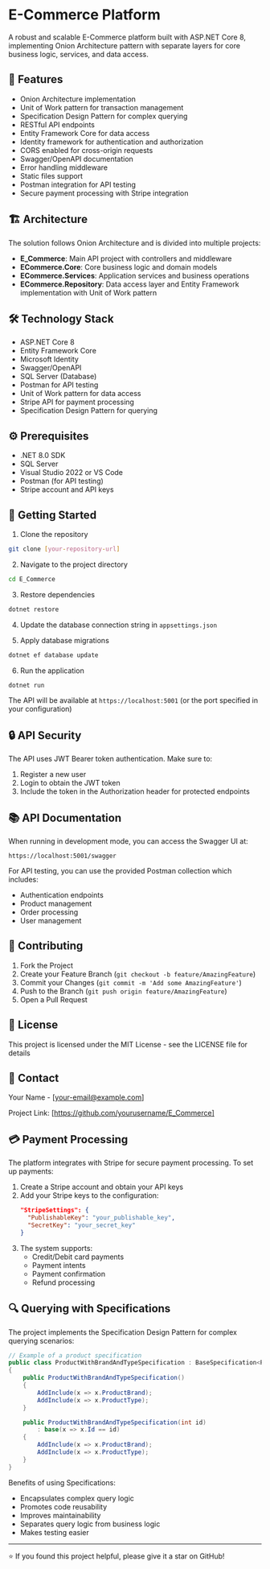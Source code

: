 # E-Commerce Platform

A robust and scalable E-Commerce platform built with ASP.NET Core 8, implementing Onion Architecture pattern with separate layers for core business logic, services, and data access.

## 🚀 Features

- Onion Architecture implementation
- Unit of Work pattern for transaction management
- Specification Design Pattern for complex querying
- RESTful API endpoints
- Entity Framework Core for data access
- Identity framework for authentication and authorization
- CORS enabled for cross-origin requests
- Swagger/OpenAPI documentation
- Error handling middleware
- Static files support
- Postman integration for API testing
- Secure payment processing with Stripe integration

## 🏗️ Architecture

The solution follows Onion Architecture and is divided into multiple projects:

- **E_Commerce**: Main API project with controllers and middleware
- **ECommerce.Core**: Core business logic and domain models
- **ECommerce.Services**: Application services and business operations
- **ECommerce.Repository**: Data access layer and Entity Framework implementation with Unit of Work pattern

## 🛠️ Technology Stack

- ASP.NET Core 8
- Entity Framework Core
- Microsoft Identity
- Swagger/OpenAPI
- SQL Server (Database)
- Postman for API testing
- Unit of Work pattern for data access
- Stripe API for payment processing
- Specification Design Pattern for querying

## ⚙️ Prerequisites

- .NET 8.0 SDK
- SQL Server
- Visual Studio 2022 or VS Code
- Postman (for API testing)
- Stripe account and API keys

## 🚀 Getting Started

1. Clone the repository
```bash
git clone [your-repository-url]
```

2. Navigate to the project directory
```bash
cd E_Commerce
```

3. Restore dependencies
```bash
dotnet restore
```

4. Update the database connection string in `appsettings.json`

5. Apply database migrations
```bash
dotnet ef database update
```

6. Run the application
```bash
dotnet run
```

The API will be available at `https://localhost:5001` (or the port specified in your configuration)

## 🔒 API Security

The API uses JWT Bearer token authentication. Make sure to:
1. Register a new user
2. Login to obtain the JWT token
3. Include the token in the Authorization header for protected endpoints

## 📚 API Documentation

When running in development mode, you can access the Swagger UI at:
```
https://localhost:5001/swagger
```

For API testing, you can use the provided Postman collection which includes:
- Authentication endpoints
- Product management
- Order processing
- User management

## 🤝 Contributing

1. Fork the Project
2. Create your Feature Branch (`git checkout -b feature/AmazingFeature`)
3. Commit your Changes (`git commit -m 'Add some AmazingFeature'`)
4. Push to the Branch (`git push origin feature/AmazingFeature`)
5. Open a Pull Request

## 📝 License

This project is licensed under the MIT License - see the LICENSE file for details

## 📧 Contact

Your Name - [your-email@example.com]

Project Link: [https://github.com/yourusername/E_Commerce]

## 💳 Payment Processing

The platform integrates with Stripe for secure payment processing. To set up payments:

1. Create a Stripe account and obtain your API keys
2. Add your Stripe keys to the configuration:
   ```json
   "StripeSettings": {
     "PublishableKey": "your_publishable_key",
     "SecretKey": "your_secret_key"
   }
   ```
3. The system supports:
   - Credit/Debit card payments
   - Payment intents
   - Payment confirmation
   - Refund processing

## 🔍 Querying with Specifications

The project implements the Specification Design Pattern for complex querying scenarios:

```csharp
// Example of a product specification
public class ProductWithBrandAndTypeSpecification : BaseSpecification<Product>
{
    public ProductWithBrandAndTypeSpecification()
    {
        AddInclude(x => x.ProductBrand);
        AddInclude(x => x.ProductType);
    }

    public ProductWithBrandAndTypeSpecification(int id) 
        : base(x => x.Id == id)
    {
        AddInclude(x => x.ProductBrand);
        AddInclude(x => x.ProductType);
    }
}
```

Benefits of using Specifications:
- Encapsulates complex query logic
- Promotes code reusability
- Improves maintainability
- Separates query logic from business logic
- Makes testing easier

---
⭐️ If you found this project helpful, please give it a star on GitHub! 